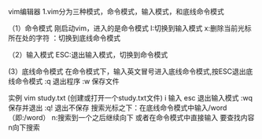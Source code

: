 vim编辑器
1.vim分为三种模式，命令模式，输入模式，和底线命令模式 

（1）命令模式
  刚启动vim，进入的是命令模式
  I:切换到输入模式
  x:删除当前光标所在处的字符
  ：切换到底线命令模式

（2）输入模式
  ESC:退出输入模式，切换到命令模式

  (3）底线命令模式
  在命令模式下，输入英文冒号进入底线命令模式,按ESC退出底线命令模式
  :q 退出程序
  :w 保存文件

实例
vim study.txt (创建或打开一个study.txt文件)
i 输入
esc 退出输入模式
:wq 保存并退出
:q! 退出不保存
搜索光标之下：在底线命令模式中输入/word（即:/word）  n:搜索到一个之后继续向下
            或者在命令模式中直接输入 要查找内容 n向下搜索



